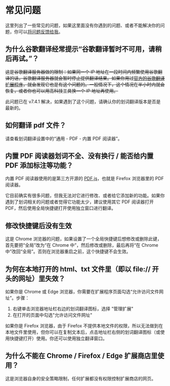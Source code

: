 <global-header />

# 常见问题

这里列出了一些常见的问题，如果这里面没有你遇到的问题、或者不能解决你的问题，你可以[将问题反馈给我](./issues.html)。

## 为什么谷歌翻译经常提示“谷歌翻译暂时不可用，请稍后再试。”？

~~这是谷歌翻译服务器做的限制：如果同一个 IP 地址在一段时间内频繁使用谷歌翻译的话，谷歌翻译服务器就会暂时停止提供翻译结果。如果你用过[官方的谷歌翻译扩展程序](https://chrome.google.com/webstore/detail/aapbdbdomjkkjkaonfhkkikfgjllcleb)，就会发现它也是有这个问题的。一般情况下，这个情况在半小时内就会恢复，或者你也可以用高科技工具换一个 IP 地址再使用。~~

此问题已在 v7.4.1 解决，如果遇到了这个问题，请确认你的划词翻译版本是否是最新的。

## 如何翻译 pdf 文件？

请查看划词翻译设置中的“通用 - PDF - 内置 PDF 阅读器”。

## 内置 PDF 阅读器划词不全、没有换行 / 能否给内置 PDF 添加标注等功能？

内置 PDF 阅读器使用的是第三方开源的 [PDF.js](https://mozilla.github.io/pdf.js/)，也就是 Firefox 浏览器里的 PDF 阅读器。

它目前确实有很多问题，但我无法对它进行修改、或者给它添加新的功能。如果你遇到了划词相关的问题或者觉得它功能太少，建议使用其它 PDF 阅读器打开 PDF，然后使用全局快捷键打开使用独立窗口进行翻译。

## 修改快捷键后没有生效

这是 Chrome 浏览器的问题，如果设置了一个全局快捷键后想修改或删除此键，首先要把“全局”改为“在 Chrome 中”，然后修改或删除，最后再将“在 Chrome 中”改回“全局”。否则在浏览器重启之前，这个快捷键不会生效。

## 为何在本地打开的 html、txt 文件里（即以 file:// 开头的网址）里失效？

如果你是 Chrome 或 Edge 浏览器，你需要在扩展程序页面勾选“允许访问文件网址”。步骤：

1. 右键单击浏览器地址栏右边的划词翻译图标，选择 "管理扩展"
2. 在打开的页面中勾选"允许访问文件网址"

如果你是 Firefox 浏览器，由于 Firefox 不提供本地文件的权限，所以无法做到在本地文件里使用，但你可以在复制文本后，点击地址栏右侧的划词翻译图标（或使用快捷键打开）使用。你还可以使用独立翻译窗口。

## 为什么不能在 Chrome / Firefox / Edge 扩展商店里使用？

这是浏览器自身的安全策略限制，任何扩展都没有权限控制扩展商店的网页。

<global-footer />
